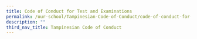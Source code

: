 ```yaml
---
title: Code of Conduct for Test and Examinations
permalink: /our-school/Tampinesian-Code-of-Conduct/code-of-conduct-for-tests-and-examinations/
description: ""
third_nav_title: Tampinesian Code of Conduct
---
```

